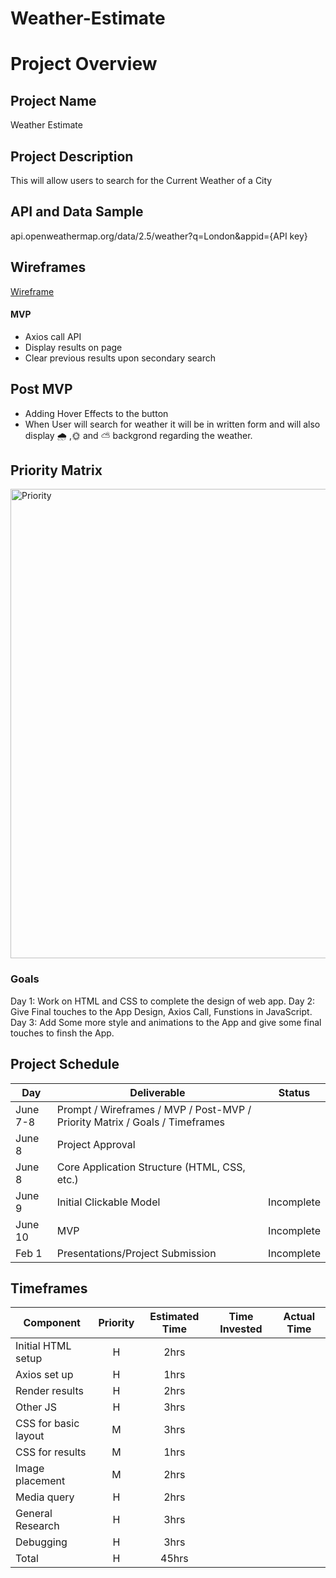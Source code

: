 # Weather-Estimate

# Project Overview
## Project Name
Weather Estimate
## Project Description
This will allow users to search for the Current Weather of a City
## API and Data Sample
api.openweathermap.org/data/2.5/weather?q=London&appid={API key}
## Wireframes
[Wireframe](https://wireframe.cc/F6JxhD)

#### MVP
- Axios call API
- Display results on page
- Clear previous results upon secondary search

## Post MVP
- Adding Hover Effects to the button
- When User will search for weather it will be in written form and will also display 🌧 ,🌞 and ⛅️  backgrond regarding the weather.

## Priority Matrix 
<img width="751" alt="Priority" src="https://user-images.githubusercontent.com/84696994/121197148-12de8580-c83f-11eb-9664-dd749b39ffbe.png">

### Goals
Day 1: Work on HTML and CSS to complete the design of web app.
Day 2: Give Final touches to the App Design, Axios Call, Funstions in JavaScript.
Day 3: Add Some more style and animations to the App and give some final touches to finsh the App. 

## Project Schedule
|  Day | Deliverable | Status
|---|---| ---|
|June 7-8| Prompt / Wireframes / MVP / Post-MVP / Priority Matrix / Goals / Timeframes |
|June 8| Project Approval | 
|June 8| Core Application Structure (HTML, CSS, etc.) | 
|June 9| Initial Clickable Model  | Incomplete
|June 10| MVP | Incomplete
|Feb 1| Presentations/Project Submission | Incomplete

## Timeframes
| Component | Priority | Estimated Time | Time Invested | Actual Time |
| --- | :---: |  :---: | :---: | :---: |
| Initial HTML setup | H | 2hrs| |  |
| Axios set up | H | 1hrs|  |  |
| Render results | H | 2hrs|  |  |
| Other JS | H | 3hrs| |  |
| CSS for basic layout | M | 3hrs|  |  |
| CSS for results | M | 1hrs|  |  |
| Image placement | M | 2hrs|  |  |
| Media query | H | 2hrs|  |  |
| General Research | H | 3hrs|  |  |
| Debugging | H | 3hrs|  |  |
| Total | H | 45hrs|  |  |
